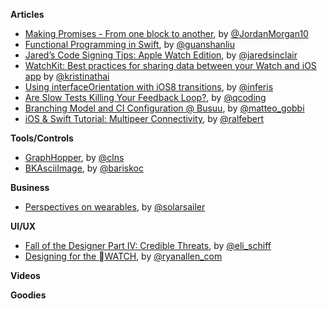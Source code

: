 **Articles**

* [Making Promises - From one block to another](https://medium.com/the-traveled-ios-developers-guide/making-promises-417f13da901f), by [@JordanMorgan10](https://twitter.com/JordanMorgan10)
* [Functional Programming in Swift](http://jamesonquave.com/blog/functional-programming-in-swift/), by [@guanshanliu](https://twitter.com/guanshanliu)
* [Jared’s Code Signing Tips: Apple Watch Edition](http://blog.jaredsinclair.com/post/117350678170/jareds-code-signing-tips-apple-watch-edition), by [@jaredsinclair](https://twitter.com/jaredsinclair)
* [WatchKit: Best practices for sharing data between your Watch and iOS app](http://www.kristinathai.com/watchkit-best-practices-for-sharing-data-between-your-watch-and-ios-app/) by [@kristinathai](https://twitter.com/kristinathai)
* [Using interfaceOrientation with iOS8 transitions](http://blog.inferis.org/blog/2015/04/27/ios8-and-interfaceorientation/), by [@inferis](https://twitter.com/inferis)
* [Are Slow Tests Killing Your Feedback Loop?](http://qualitycoding.org/slow-tests/), by [@qcoding](https://twitter.com/qcoding)
* [Branching Model and CI Configuration @ Busuu](http://matteogobbi.github.io/blog/2015/04/27/branches-model-and-ci-configuration-at-busuu/), by [@matteo_gobbi](https://twitter.com/matteo_gobbi)
* [iOS & Swift Tutorial: Multipeer Connectivity](http://www.ralfebert.de/tutorials/ios-swift-multipeer-connectivity/), by [@ralfebert](https://twitter.com/ralfebert)

**Tools/Controls**

* [GraphHopper](https://github.com/graphhopper/graphhopper-ios), by [@clns](https://twitter.com/calinseciu)
* [BKAsciiImage](https://github.com/bkoc/BKAsciiImage), by [@bariskoc](https://twitter.com/bariskoc)

**Business**

* [Perspectives on wearables](http://solarsailer.net/2015/04/wearables), by [@solarsailer](https://twitter.com/solarsailer)


**UI/UX**

* [Fall of the Designer Part IV: Credible Threats](http://www.elischiff.com/blog/2015/4/28/fall-of-the-designer-part-iv-credible-threats), by [@eli_schiff](https://twitter.com/eli_schiff)
* [Designing for the WATCH](http://webdesign.tutsplus.com/articles/designing-for-the-watch--cms-23818), by [@ryanallen_com](https://twitter.com/ryanallen_com)

**Videos**


**Goodies**


